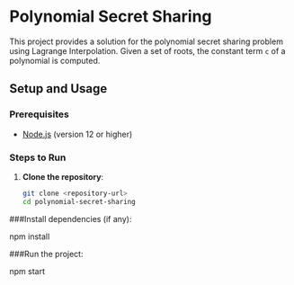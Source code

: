 # Polynomial Secret Sharing

This project provides a solution for the polynomial secret sharing problem using Lagrange Interpolation. Given a set of roots, the constant term `c` of a polynomial is computed.

## Setup and Usage

### Prerequisites

- [Node.js](https://nodejs.org) (version 12 or higher)

### Steps to Run

1. **Clone the repository**:
   ```bash
   git clone <repository-url>
   cd polynomial-secret-sharing

###Install dependencies (if any):

npm install

###Run the project:

npm start
